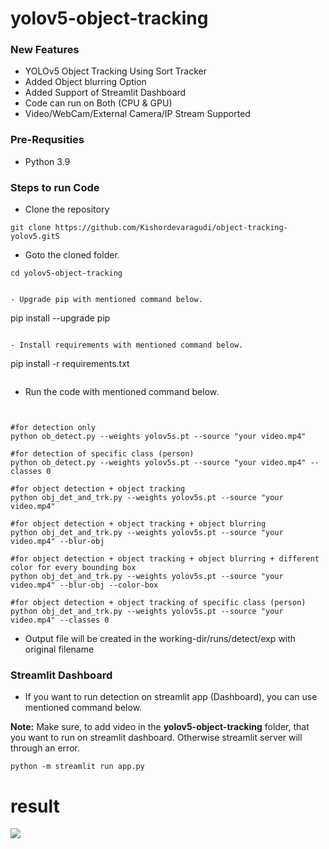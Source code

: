 # yolov5-object-tracking

### New Features
- YOLOv5 Object Tracking Using Sort Tracker
- Added Object blurring Option
- Added Support of Streamlit Dashboard
- Code can run on Both (CPU & GPU)
- Video/WebCam/External Camera/IP Stream Supported


### Pre-Requsities
- Python 3.9 

### Steps to run Code
- Clone the repository
```
git clone https://github.com/Kishordevaragudi/object-tracking-yolov5.gitS
```

- Goto the cloned folder.
```
cd yolov5-object-tracking
```


```

- Upgrade pip with mentioned command below.
```
pip install --upgrade pip
```

- Install requirements with mentioned command below.
```
pip install -r requirements.txt
```

```
- Run the code with mentioned command below.
```


#for detection only
python ob_detect.py --weights yolov5s.pt --source "your video.mp4"

#for detection of specific class (person)
python ob_detect.py --weights yolov5s.pt --source "your video.mp4" --classes 0

#for object detection + object tracking
python obj_det_and_trk.py --weights yolov5s.pt --source "your video.mp4"

#for object detection + object tracking + object blurring
python obj_det_and_trk.py --weights yolov5s.pt --source "your video.mp4" --blur-obj

#for object detection + object tracking + object blurring + different color for every bounding box
python obj_det_and_trk.py --weights yolov5s.pt --source "your video.mp4" --blur-obj --color-box

#for object detection + object tracking of specific class (person)
python obj_det_and_trk.py --weights yolov5s.pt --source "your video.mp4" --classes 0
```

- Output file will be created in the working-dir/runs/detect/exp with original filename

### Streamlit Dashboard
- If you want to run detection on streamlit app (Dashboard), you can use mentioned command below.

<b>Note:</b> Make sure, to add video in the <b>yolov5-object-tracking</b> folder, that you want to run on streamlit dashboard. Otherwise streamlit server will through an error.
```
python -m streamlit run app.py
```

# result 
<img src="https://github.com/noorkhokhar99/yolov5-object-tracking/blob/main/Screen%20Shot%201444-03-27%20at%2011.49.29%20PM.png">


